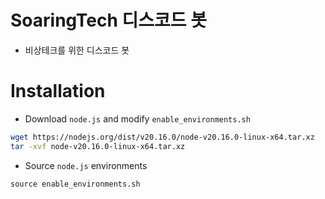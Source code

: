 # SoaringTech 디스코드 봇

- 비상테크를 위한 디스코드 봇

# Installation

- Download `node.js` and modify `enable_environments.sh`

```bash
wget https://nodejs.org/dist/v20.16.0/node-v20.16.0-linux-x64.tar.xz
tar -xvf node-v20.16.0-linux-x64.tar.xz
```

- Source `node.js` environments

```
source enable_environments.sh
```

